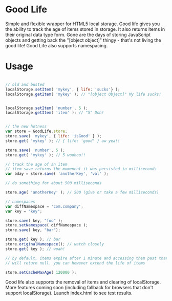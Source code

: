 # Good Life

Simple and flexible wrapper for HTML5 local storage. Good life gives you the ability to track the age of items stored in storage. It also returns items in their original data type form. Gone are the days of storing JavaScript objects and getting back the "[object object]" thingy - that's not living the good life! Good Life also supports namespacing.

# Usage

```javascript

// old and busted
localStorage.setItem( 'mykey', { life: 'sucks'} );
localStorage.getItem( 'mykey' ); // "[object Object]" My life sucks!


localStorage.setItem( 'number', 5 );
localStorage.getItem( 'item' ); // "5" Doh!


// the new hotness
var store = GoodLife.store;
store.save( 'mykey', { life: 'isGood' } );
store.get( 'mykey' ); // { life: 'good' } aw yea!!

store.save( 'number', 5 );
store.get( 'mykey' ); // 5 woohoo!!

// track the age of an item
// item save returns the momenent it was persisted in milliseconds
var bday = store.save( 'anotherKey', 'val' );

// do something for about 500 milliseconds

store.age( 'anotherKey' ); // 500 (give or take a few milliseconds)

// namespaces
var diffNamespace = 'com.company';
var key = "key";

store.save( key, "foo" );
store.setNamespace( diffNamespace );
store.save( key, "bar");

store.get( key ); // bar
store.originalNamespace(); // watch closely
store.get( key ); // woah!

// by default, items expire after 1 minute and accessing them past that expiration
// will return null. you can however extend the life of items

store.setCacheMaxAge( 120000 );

```
Good life also supports the removal of items and clearing of localStorage. More features coming soon (including fallback for browsers that don't support localStorage). Launch index.html to see test results.